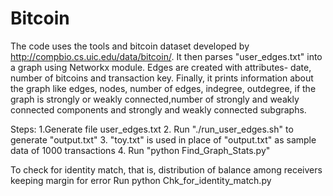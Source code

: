 Bitcoin
===============
The code uses the tools and bitcoin dataset developed by http://compbio.cs.uic.edu/data/bitcoin/. It then parses "user_edges.txt" into a graph using Networkx module. Edges are created with attributes- date, number of bitcoins and transaction key. Finally, it prints information about the graph like edges, nodes, number of edges, indegree, outdegree, if the graph is strongly or weakly connected,number of strongly and weakly connected components and strongly and weakly connected subgraphs.

Steps:
1.Generate file user_edges.txt
2. Run "./run_user_edges.sh" to generate "output.txt"
3. "toy.txt"  is used in place of "output.txt" as sample data of 1000 transactions
4. Run "python Find_Graph_Stats.py"

To check for identity match, that is, distribution of balance among receivers keeping margin for error
Run python Chk_for_identity_match.py
